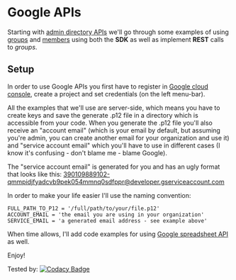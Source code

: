 # Google APIs

Starting with [admin directory APIs](https://developers.google.com/admin-sdk/directory/) we'll go through some examples of using [groups](https://developers.google.com/admin-sdk/directory/v1/reference/groups) and [members](https://developers.google.com/admin-sdk/directory/v1/reference/members) using both the **SDK** as well as implement **REST** calls to *groups*.

## Setup
In order to use Google APIs you first have to register in [Google cloud console](https://console.developers.google.com/), create a project and set credentials (on the left menu-bar). 

All the examples that we'll use are server-side, which means you have to create keys and save the generate .p12 file in a directory which is accessible from your code. When you generate the .p12 file you'll also receive an "account email" (which is your email by default, but assuming you're admin, you can create another email for your organization and use it) and "service account email" which you'll have to use in different cases (I know it's confusing - don't blame me - blame Google). 

The "service account email" is generated for you and has an ugly format that looks like this: 390109889102-qmmpidjfyadcvb9pek054mmnq0sdfppr@developer.gserviceaccount.com

In order to make your life easier I'll use the naming convention: 
```
FULL_PATH_TO_P12 = '/full/path/to/your/file.p12'
ACCOUNT_EMAIL = 'the email you are using in your organization'
SERVICE_EMAIL = 'a generated email address - see example above'
```

When time allows, I'll add code examples for using [Google spreadsheet API](https://developers.google.com/google-apps/spreadsheets/) as well.

Enjoy!

Tested by: 
[![Codacy Badge](https://api.codacy.com/project/badge/grade/738ade707b4f494997eb78f1334f771a)](https://www.codacy.com/app/alfasin/Google-Admin-Directory-API)
